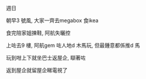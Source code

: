 週日

朝早3 號風, 大家一齊去megabox 食ikea

食完陪家姐揀鞋, 阿航失曬控

上咗去9 樓, 阿航gem 咗人地d 木馬玩, 但最鍾意都係推d 馬

玩到咁上下就坐巴士返屋企, 瞓著咗

返到屋企就留屋企睇電視了
